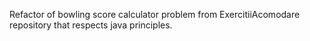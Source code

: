 Refactor of bowling score calculator problem from ExercitiiAcomodare repository that respects java principles. 
